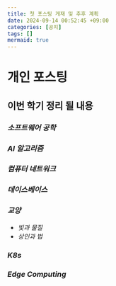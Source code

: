```yaml
---
title: 첫 포스팅 게재 및 추후 계획
date: 2024-09-14 00:52:45 +09:00
categories: [공지]
tags: []
mermaid: true
---
```


# 개인 포스팅  

## **이번 학기 정리 될 내용**  

### *소프트웨어 공학*  

### *AI 알고리즘*  

### *컴퓨터 네트워크*  

### *데이스베이스*  

### *교양*
- *빛과 물질*
- *상인과 법*
  
### *K8s*  
### *Edge Computing*  